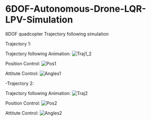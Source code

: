 # 6DOF-Autonomous-Drone-LQR-LPV-Simulation
6DOF quadcopter Trajectory following simulation

Trajectory 1:

Trajectory following Animation:
![Traj1_2](https://user-images.githubusercontent.com/103686807/177695867-1d8f951a-de7a-41b8-ad13-2a61ec21dc0b.PNG)

Position Control:
![Pos1](https://user-images.githubusercontent.com/103686807/177695889-a9effb24-2e31-415c-8d98-a000eb99da5e.PNG)

Attitute Control:
![Angles1](https://user-images.githubusercontent.com/103686807/177695905-2bd44d40-9e38-4eb7-8267-57655f3c42a7.PNG)


-Trajectory 2:

Trajectory following Animation:
![Traj2](https://user-images.githubusercontent.com/103686807/177695934-a26d5170-5c38-46cc-a361-5f6e6b68d861.PNG)

Position Control:
![Pos2](https://user-images.githubusercontent.com/103686807/177695946-ad5a8e6f-22a0-4768-bf09-914bcd242965.PNG)

Attitute Control:
![Angles2](https://user-images.githubusercontent.com/103686807/177695961-d57b99c5-b20f-4cee-bc2e-fe2d1ab92676.PNG)

